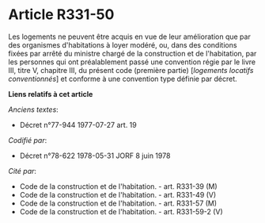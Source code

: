 # Article R331-50

Les logements ne peuvent être acquis en vue de leur amélioration que par des organismes d'habitations à loyer modéré, ou,
dans des conditions fixées par arrêté du ministre chargé de la construction et de l'habitation, par les personnes qui ont
préalablement passé une convention régie par le livre III, titre V, chapitre III, du présent code (première partie)
[*logements locatifs conventionnés*] et conforme à une convention type définie par décret.

**Liens relatifs à cet article**

_Anciens textes_:

  - Décret n°77-944 1977-07-27 art. 19

_Codifié par_:

  - Décret n°78-622 1978-05-31 JORF 8 juin 1978

_Cité par_:

  - Code de la construction et de l'habitation. - art. R331-39 (M)
  - Code de la construction et de l'habitation. - art. R331-49 (V)
  - Code de la construction et de l'habitation. - art. R331-57 (M)
  - Code de la construction et de l'habitation. - art. R331-59-2 (V)

